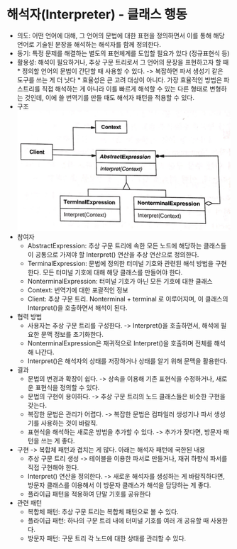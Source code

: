 # 해석자(Interpreter) - 클래스 행동

* 의도: 어떤 언어에 대해, 그 언어의 문법에 대한 표현을 정의하면서 이를 통해 해당 언어로 기술된 문장을 해석하는 해석자를 함께 정의한다.
* 동기: 특정 문제를 해결하는 별도의 표현체계를 도입할 필요가 있다 (정규표현식 등)
* 활용성: 해석이 필요하거나, 추상 구문 트리로서 그 언어의 문장을 표현하고자 할 때
		* 정의할 언어의 문법이 간단할 때 사용할 수 있다. -> 복잡하면 파서 생성기 같은 도구를 쓰는 게 더 낫다
		* 효율성은 큰 고려 대상이 아니다. 가장 효율적인 방법은 파스트리를 직접 해석하는 게 아니라 이를 빠르게 해석할 수 있는 다른 형태로 변형하는 것인데, 이에 쓸 번역기를 만들 때도 해석자 패턴을 적용할 수 있다.
* 구조
  ![Interpreter](/img/Interpreter.JPG)
* 참여자
	* AbstractExpression: 추상 구문 트리에 속한 모든 노드에 해당하는 클래스들이 공통으로 가져야 할 Interpret() 연산을 추상 연산으로 정의한다.
	* TerminalExpression: 문법에 정의한 터미널 기호와 관련된 해석 방법을 구현한다. 모든 터미널 기호에 대해 해당 클래스를 만들어야 한다.
	* NonterminalExpression: 터미널 기호가 아닌 모든 기호에 대한 클래스
	* Context: 번역기에 대한 포괄적인 정보
	* Client: 추상 구문 트리. Nonterminal + terminal 로 이루어지며, 이 클래스의 Interpret()을 호출하면서 해석이 된다.
* 협력 방법
	* 사용자는 추상 구문 트리를 구성한다. -> Interpret()을 호출하면서, 해석에 필요한 문맥 정보를 초기화한다.
	* NonterminalExpression은 재귀적으로 Interpret()을 호출하며 전체를 해석해 나간다.
	* Interpret()은 해석자의 상태를 저장하거나 상태를 알기 위해 문맥을 활용한다.
* 결과
	* 문법의 변경과 확장이 쉽다. -> 상속을 이용해 기존 표현식을 수정하거나, 새로운 표현식을 정의할 수 있다.
	* 문법의 구현이 용이하다. -> 추상 구문 트리의 노드 클래스들은 비슷한 구현을 갖는다.
	* 복잡한 문법은 관리가 어렵다. -> 복잡한 문법은 컴파일러 생성기나 파서 생성기를 사용하는 것이 바람직.
	* 표현식을 해석하는 새로운 방법을 추가할 수 있다. -> 추가가 잦다면, 방문자 패턴을 쓰는 게 좋다.
* 구현 -> 복합체 패턴과 겹치는 게 많다. 아래는 해석자 패턴에 국한된 내용
	* 추상 구문 트리 생성 -> 테이블을 이용한 파서로 만들거나, 재귀 하향식 파서를 직접 구현해야 한다.
	* Interpret() 연산을 정의한다. -> 새로운 해석자를 생성하는 게 바람직하다면, 방문자 클래스를 이용해서 이 방문자 클래스가 해석을 담당하는 게 좋다.
	* 플라이급 패턴을 적용하여 단말 기호를 공유한다
* 관련 패턴
	* 복합체 패턴: 추상 구문 트리는 복합체 패턴으로 볼 수 있다.
	* 플라이급 패턴: 하나의 구문 트리 내에 터미널 기호를 여러 개 공유할 때 사용한다.
	* 방문자 패턴: 구문 트리 각 노드에 대한 상태를 관리할 수 있다.